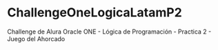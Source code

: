 # ChallengeOneLogicaLatamP2
Challenge de Alura Oracle ONE - Lógica de Programación - Practica 2 - Juego del Ahorcado
